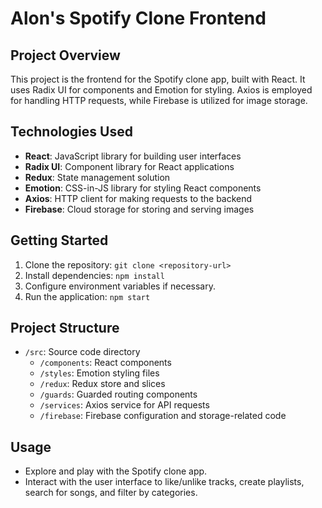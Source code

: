 # Alon's Spotify Clone Frontend

## Project Overview
This project is the frontend for the Spotify clone app, built with React. It uses Radix UI for components and Emotion for styling. Axios is employed for handling HTTP requests, while Firebase is utilized for image storage.

## Technologies Used
- **React**: JavaScript library for building user interfaces
- **Radix UI**: Component library for React applications
- **Redux**: State management solution
- **Emotion**: CSS-in-JS library for styling React components
- **Axios**: HTTP client for making requests to the backend
- **Firebase**: Cloud storage for storing and serving images

## Getting Started
1. Clone the repository: `git clone <repository-url>`
2. Install dependencies: `npm install`
3. Configure environment variables if necessary.
4. Run the application: `npm start`

## Project Structure
- `/src`: Source code directory
  - `/components`: React components
  - `/styles`: Emotion styling files
  - `/redux`: Redux store and slices
  - `/guards`: Guarded routing components
  - `/services`: Axios service for API requests
  - `/firebase`: Firebase configuration and storage-related code

## Usage
- Explore and play with the Spotify clone app.
- Interact with the user interface to like/unlike tracks, create playlists, search for songs, and filter by categories.
